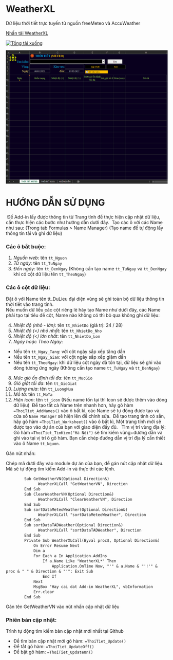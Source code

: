 # WeatherXL
Dữ liệu thời tiết trực tuyến từ nguồn freeMeteo và AccuWeather

[Nhấn tải WeatherXL](https://github.com/SanbiVN/WeatherXL/releases/download/weather/WeatherXL_v3.03.zip)  

[![Tổng tải xuống](https://img.shields.io/github/downloads/SanbiVN/WeatherXL/total.svg)](https://github.com/SanbiVN/WeatherXL/releases/download/weather/WeatherXL_v3.03.zip)


![WeatherXL](https://github.com/SanbiVN/WeatherXL/blob/main/images/meteo%20weather.gif)


# HƯỚNG DẪN SỬ DỤNG
​
Để Add-in lấy được thông tin từ Trang tính để thực hiện cập nhật dữ liệu, cần thực hiện các bước như hướng dẫn dưới đây.​
​
Tạo các ô với các Name như sau: (Trong tab Formulas > Name Manager)​
(Tạo name để tự động lấy thông tin tải và ghi dữ liệu)​
​
### Các ô bắt buộc:​
1. *Nguồn web*: tên ```tt_Nguon​```
2. *Từ ngày*: tên ```tt_TuNgay​```
3. *Đến ngày*: tên ```tt_DenNgay​```
(Không cần tạo name ```tt_TuNgay``` và ```tt_DenNgay``` khi có cột dữ liệu tên ```tt_TheoNgay```)​
​
​
### Các ô cột dữ liệu:​
Đặt ô với Name tên tt_DuLieu đại diện vùng sẽ ghi toàn bộ dữ liệu thông tin thời tiết vào trang tính.​ \
Nếu muốn dữ liều các cột riêng lẻ hãy tạo Name như dưới đây, các Name phải tạo tại tiêu đề cột, Name nào không có thì bỏ qua không ghi dữ liệu:

4. *Nhiệt độ (nhỏ - lớn)*: tên ```tt_NhietDo``` (giá trị: 24 / 28)​
5. *Nhiệt độ (<) nhỏ nhất*: tên ```tt_NhietDo_Nho​```
6. *Nhiệt độ (<) lớn nhất*: tên ```tt_NhietDo_Lon​```
7. *Ngày hoặc Theo Ngày*: ​
+ Nếu tên ```tt_Ngay_Tang```: với cột ngày sắp xếp tăng dần​
+ Nếu tên ```tt_Ngay_Giam```: với cột ngày sắp xếp giảm dần​
+ Nếu tên ```tt_TheoNgay```: khi dữ liệu cột ngày đã tồn tại, dữ liệu sẽ ghi vào dòng tương ứng ngày​
(Không cần tạo name ```tt_TuNgay``` và ```tt_DenNgay```)​
8. *Mức gió ổn định tối đa*: tên ```tt_MucGio​```
9. *Gió giật tối đa*: tên ```tt_GioGiat​```
10. *Lượng mưa*: tên ```tt_LuongMua​```
11. *Mô tả*: tên ```tt_MoTa​```
12. *Hiện icon*: tên ```tt_icon``` (Nếu name tồn tại thì Icon sẽ được thêm vào dòng dữ liệu)​
​
Để tạo tất cả Name trên nhanh hơn, hãy gõ hàm ```=ThoiTiet_AddNames()``` vào ô bất kì, các Name sẽ tự động được tạo và cửa sổ ```Name Manager``` sẽ hiện lên để chỉnh sửa.​
​
Để tạo trang tính có sẵn, hãy gõ hàm ```=ThoiTiet_Worksheet()``` vào ô bất kì,​
Một trang tính mới sẽ được tạo vào dự án của bạn với giao diện đầy đủ.​
​
​
Tìm vị trí vùng địa lý:​
​
Gõ hàm ```=ThoiTiet_TimKiem("Hà Nội")``` sẽ tìm kiếm vùng+đường dẫn và ghi vào tại vị trí ô gõ hàm.​
Bạn cần chép đường dẫn vị trí địa lý cần thiết vào ô Name ```tt_Nguon```.​


Gán nút nhấn:

Chép mã dưới đây vào module dự án của bạn, để gán nút cập nhật dữ liệu.​
Mã sẽ tự động tìm kiếm Add-in và thực thi các lệnh.​

```VBA
        Sub GetWeatherVN(Optional Direction&)
              WeatherXLCall "GetWeatherVN", Direction
        End Sub
        Sub ClearWeatherVN(Optional Direction&)
              WeatherXLCall "ClearWeatherVN", Direction
        End Sub
        Sub sortDataMeteoWeather(Optional Direction&)
              WeatherXLCall "sortDataMeteoWeather", Direction
        End Sub
        Sub sortDataTADWeather(Optional Direction&)
              WeatherXLCall "sortDataTADWeather", Direction
        End Sub
        Private Sub WeatherXLCall(Byval proc$, Optional Direction&)
            On Error Resume Next
            Dim a
            For Each a In Application.AddIns
                If a.Name Like "WeatherXL*" Then
                    Application.OnTime Now, "'" & a.Name & "'!'" & proc & " " & Direction & "'": Exit Sub
                End If
            Next
            MsgBox "Hay cai dat Add-in WeatherXL", vbInformation
            Err.clear
        End Sub
```
Gán tên GetWeatherVN vào nút nhấn cập nhật dữ liệu


### Phiên bản cập nhật:
Trình tự động tìm kiếm bản cập nhật mới nhất tại Github​ 
- Để tìm bản cập nhật mới gõ hàm: ```=ThoiTiet_Update()​``` 
- Để tắt gõ hàm: ```=ThoiTiet_UpdateOff()​``` 
- Để bật gõ hàm: ```=ThoiTiet_UpdateOn()```
